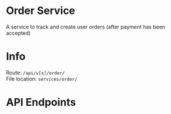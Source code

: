 # Order Service
A service to track and create user orders (after payment has been accepted)

# Info
Route: `/api/v[x]/order/` <br/>
File location: `services/order/`

# API Endpoints